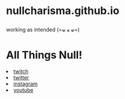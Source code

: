 # nullcharisma.github.io
working as intended (=🝦 ﻌ 🝦=)
⠀⠀⠀⠀⠀⠀⠀⠀⠀⠀⠀⠀⠀⠀⠀⠀⠀⠀
<!DOCTYPE html>
<html lang="en">
<head>
    <meta charset="UTF-8">
    <meta name="viewport" content="width=device-width, initial-scale=1.0">
    <link rel="stylesheet" href="styles.css">
</head>
<body>
    <div class="container">
        <h1> All Things Null! </h1>
        <div class="links">
           <li> <a href="https://www.twitch.tv/nullcharisma" target="_blank"> twitch </a> 
           <li> <a href="https://x.com/nvllcharisma" target="_blank"> twitter </a> 
           <li> <a href="https://www.instagram.com/nullcharisma/" target="_blank"> instagram </a></li>
           <li> <a href="https://www.youtube.com/@nullcharisma" target="_blank"> youtube </a></li>
            
</body>
</html>
